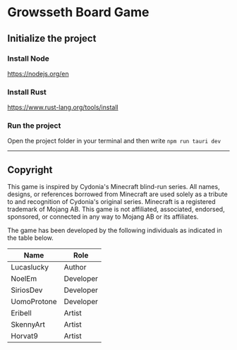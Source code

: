 # Growsseth Board Game

## Initialize the project

### Install Node

https://nodejs.org/en

### Install Rust

https://www.rust-lang.org/tools/install

### Run the project

Open the project folder in your terminal and then write
`npm run tauri dev`

---


## Copyright

This game is inspired by Cydonia's Minecraft blind-run series. 
All names, designs, or references borrowed from Minecraft are used solely as a tribute to and recognition of Cydonia's original series. 
Minecraft is a registered trademark of Mojang AB. 
This game is not affiliated, associated, endorsed, sponsored, or connected in any way to Mojang AB or its affiliates.

The game has been developed by the following individuals as indicated in the table below.

| Name | Role |
|--|--|
| Lucaslucky | Author |
| NoelEm | Developer |
| SiriosDev | Developer |
| UomoProtone | Developer |
| Eribell | Artist |
| SkennyArt | Artist |
| Horvat9 | Artist |